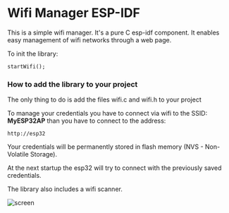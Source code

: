 Wifi Manager ESP-IDF
====================

This is a simple wifi manager. It's a pure C esp-idf component.
It enables easy management of wifi networks through a web page.

To init the library:
```
startWifi();
```

### How to add the library to your project

The only thing to do is add the files 
wifi.c and wifi.h to your project

To manage your credentials you have to connect via wifi to the SSID:
**MyESP32AP**
than you have to connect to the address:
```
http://esp32
```
Your credentials will be permanently stored in flash memory (NVS - Non-Volatile Storage).

At the next startup the esp32 will try to connect with the previously saved credentials.

The library also includes a wifi scanner. 

![screen](https://github.com/MattiaB01/Wifi_Manager_EspIDF/assets/104713814/ff005a4a-0c36-4aec-aef9-421d178e1be6)






